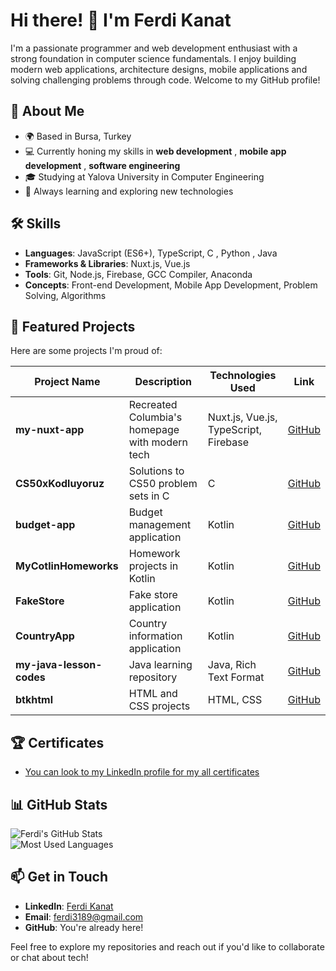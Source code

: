 # Hi there! 👋 I'm Ferdi Kanat

I'm a passionate programmer and web development enthusiast with a strong foundation in computer science fundamentals. I enjoy building modern web applications, architecture designs, mobile applications and solving challenging problems through code. Welcome to my GitHub profile!

## 🚀 About Me
- 🌍 Based in Bursa, Turkey 
- 💻 Currently honing my skills in **web development** , **mobile app development** , **software engineering**  
- 🎓 Studying at Yalova University in Computer Engineering 
- 🌱 Always learning and exploring new technologies  

## 🛠 Skills
- **Languages**: JavaScript (ES6+), TypeScript, C , Python , Java
- **Frameworks & Libraries**: Nuxt.js, Vue.js  
- **Tools**: Git, Node.js, Firebase, GCC Compiler, Anaconda  
- **Concepts**: Front-end Development, Mobile App Development, Problem Solving, Algorithms  

## 🌟 Featured Projects
Here are some projects I'm proud of:

| Project Name       | Description                                      | Technologies Used         | Link                                      |
|--------------------|--------------------------------------------------|---------------------------|-------------------------------------------|
| **my-nuxt-app**    | Recreated Columbia's homepage with modern tech   | Nuxt.js, Vue.js, TypeScript, Firebase | [GitHub](https://github.com/ferdi-kanat/my-nuxt-app) |
| **CS50xKodluyoruz**| Solutions to CS50 problem sets in C              | C                         | [GitHub](https://github.com/ferdi-kanat/CS50xKodluyoruz) |
| **budget-app**     | Budget management application                    | Kotlin                    | [GitHub](https://github.com/ferdi-kanat/budget-app) |
| **MyCotlinHomeworks** | Homework projects in Kotlin                   | Kotlin                    | [GitHub](https://github.com/ferdi-kanat/MyCotlinHomeworks) |
| **FakeStore**      | Fake store application                           | Kotlin                    | [GitHub](https://github.com/ferdi-kanat/FakeStore) |
| **CountryApp**     | Country information application                  | Kotlin                    | [GitHub](https://github.com/ferdi-kanat/CountryApp) |
| **my-java-lesson-codes** | Java learning repository                   | Java, Rich Text Format    | [GitHub](https://github.com/ferdi-kanat/my-java-lesson-codes) |
| **btkhtml**        | HTML and CSS projects                            | HTML, CSS                 | [GitHub](https://github.com/ferdi-kanat/btkhtml) |

## 🏆 Certificates
- [You can look to my LinkedIn profile for my all certificates](https://www.linkedin.com/in/ferdi-k-0b4528272) 

## 📊 GitHub Stats
![Ferdi's GitHub Stats](https://github-readme-stats.vercel.app/api?username=ferdi-kanat&show_icons=true&theme=radical)  
![Most Used Languages](https://github-readme-stats.vercel.app/api/top-langs/?username=ferdi-kanat&layout=compact&theme=radical)

## 📫 Get in Touch
- **LinkedIn**: [Ferdi Kanat](https://www.linkedin.com/in/ferdi-k-0b4528272)  
- **Email**: [ferdi3189@gmail.com](mailto:ferdi3189@gmail.com)
- **GitHub**: You're already here!  

Feel free to explore my repositories and reach out if you'd like to collaborate or chat about tech!
